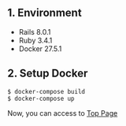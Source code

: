 ## 1. Environment

- Rails 8.0.1
- Ruby 3.4.1
- Docker 27.5.1

## 2. Setup Docker

```command
$ docker-compose build
$ docker-compose up
```

Now, you can access to [Top Page](http://localhost:3000)
